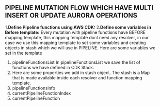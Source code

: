 ## PIPELINE MUTATION FLOW WHICH HAVE MULTI INSERT OR UPDATE AURORA OPERATIONS

1.**Define Pipeline functions using AWS CDK:**
2.**Define some variables in Before template:**
Every mutation with pipeline functions have BEFORE mapping template, this mapping template dont need any resolver, in our case we use this mapping template to set some variables and creating objects in stash which we will use in PIPELINE.
Here are some variables we set in the template
1. pipelineFunctionsList
In pipelineFunctionsList we save the list of functions we have defined in CDK Stack.
2. Here are some properties we add in stash object.
The stash is a Map that is made available inside each resolver and function mapping template.
1. pipelineFunctionsInfo
2. currentPipelineFunctionIndex
3. currentPipelineFunction
